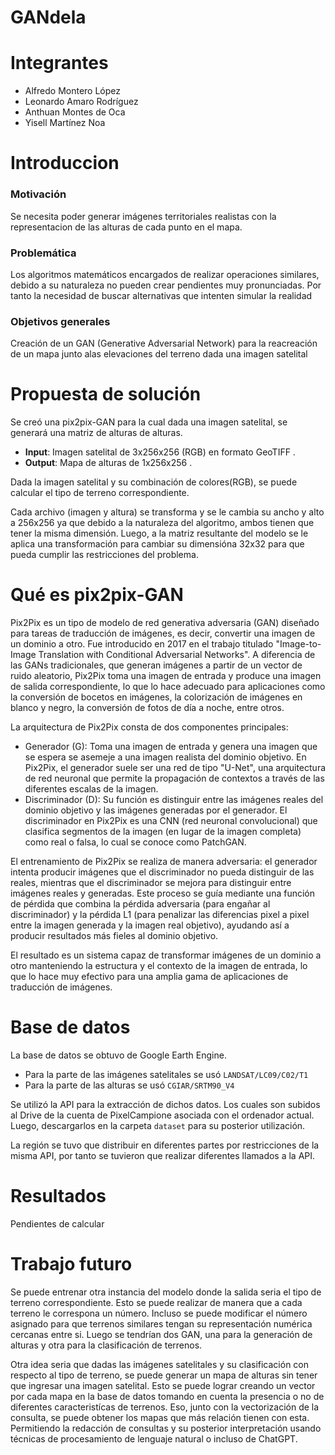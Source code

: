 # GANdela

# Integrantes
- Alfredo Montero López
- Leonardo Amaro Rodríguez
- Anthuan Montes de Oca
- Yisell Martínez Noa


# Introduccion
### Motivación
Se necesita poder generar imágenes territoriales realistas con la representacion de las alturas de cada punto en el mapa.

### Problemática
Los algoritmos matemáticos encargados de realizar operaciones similares, debido a su naturaleza no pueden crear pendientes muy pronunciadas. Por tanto la necesidad de buscar alternativas que intenten simular la realidad

### Objetivos generales
Creación de un GAN (Generative Adversarial Network) para la reacreación de un mapa junto alas elevaciones del terreno dada una imagen satelital

# Propuesta de solución
Se creó una pix2pix-GAN para la cual dada una imagen satelital, se generará una matriz de alturas de alturas.
- **Input**: Imagen satelital de 3x256x256 (RGB) en formato GeoTIFF .
- **Output**: Mapa de alturas de 1x256x256 .

Dada la imagen satelital y su combinación de colores(RGB), se puede calcular el tipo de terreno correspondiente.

Cada archivo (imagen y altura) se transforma y se le cambia su ancho y alto a 256x256 ya que debido a la naturaleza del algoritmo, ambos tienen que tener la misma dimensión. Luego, a la matriz resultante del modelo se le aplica una transformación para cambiar su dimensióna 32x32 para que pueda cumplir las restricciones del problema.

# Qué es pix2pix-GAN
Pix2Pix es un tipo de modelo de red generativa adversaria (GAN) diseñado para tareas de traducción de imágenes, es decir, convertir una imagen de un dominio a otro. Fue introducido en 2017 en el trabajo titulado "Image-to-Image Translation with Conditional Adversarial Networks". A diferencia de las GANs tradicionales, que generan imágenes a partir de un vector de ruido aleatorio, Pix2Pix toma una imagen de entrada y produce una imagen de salida correspondiente, lo que lo hace adecuado para aplicaciones como la conversión de bocetos en imágenes, la colorización de imágenes en blanco y negro, la conversión de fotos de día a noche, entre otros.

La arquitectura de Pix2Pix consta de dos componentes principales:
- Generador (G): Toma una imagen de entrada y genera una imagen que se espera se asemeje a una imagen realista del dominio objetivo. En Pix2Pix, el generador suele ser una red de tipo "U-Net", una arquitectura de red neuronal que permite la propagación de contextos a través de las diferentes escalas de la imagen.
- Discriminador (D): Su función es distinguir entre las imágenes reales del dominio objetivo y las imágenes generadas por el generador. El discriminador en Pix2Pix es una CNN (red neuronal convolucional) que clasifica segmentos de la imagen (en lugar de la imagen completa) como real o falsa, lo cual se conoce como PatchGAN.

El entrenamiento de Pix2Pix se realiza de manera adversaria: el generador intenta producir imágenes que el discriminador no pueda distinguir de las reales, mientras que el discriminador se mejora para distinguir entre imágenes reales y generadas. Este proceso se guía mediante una función de pérdida que combina la pérdida adversaria (para engañar al discriminador) y la pérdida L1 (para penalizar las diferencias pixel a pixel entre la imagen generada y la imagen real objetivo), ayudando así a producir resultados más fieles al dominio objetivo.

El resultado es un sistema capaz de transformar imágenes de un dominio a otro manteniendo la estructura y el contexto de la imagen de entrada, lo que lo hace muy efectivo para una amplia gama de aplicaciones de traducción de imágenes.

# Base de datos
La base de datos se obtuvo de Google Earth Engine.
- Para la parte de las imágenes satelitales se usó `LANDSAT/LC09/C02/T1`
- Para la parte de las alturas se usó `CGIAR/SRTM90_V4`

Se utilizó la API para la extracción de dichos datos. Los cuales son subidos al Drive de la cuenta de PixelCampione asociada con el ordenador actual.
Luego, descargarlos en la carpeta `dataset` para su posterior utilización.

La región se tuvo que distribuir en diferentes partes por restricciones de la misma API, por tanto se tuvieron que realizar diferentes llamados a la API.

# Resultados
Pendientes de calcular

# Trabajo futuro
Se puede entrenar otra instancia del modelo donde la salida seria el tipo de terreno correspondiente.
Esto se puede realizar de manera que a cada terreno le correspona un número. Incluso se puede modificar el número asignado para que terrenos similares tengan su representación numérica cercanas entre si.
Luego se tendrían dos GAN, una para la generación de alturas y otra para la clasificación de terrenos.

Otra idea seria que dadas las imágenes satelitales y su clasificación con respecto al tipo de terreno, se puede generar un mapa de alturas sin tener que ingresar una imagen satelital. Esto se puede lograr creando un vector por cada mapa en la base de datos tomando en cuenta la presencia o no de diferentes caracteristícas de terrenos. Eso, junto con la vectorización de la consulta, se puede obtener los mapas que más relación tienen con esta.
Permitiendo la redacción de consultas y su posterior interpretación usando técnicas de procesamiento de lenguaje natural o incluso de ChatGPT.